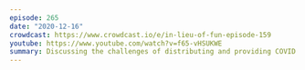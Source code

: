 ```yaml
---
episode: 265
date: "2020-12-16"
crowdcast: https://www.crowdcast.io/e/in-lieu-of-fun-episode-159
youtube: https://www.youtube.com/watch?v=f65-vHSUKWE
summary: Discussing the challenges of distributing and providing COVID vaccines
---
```


